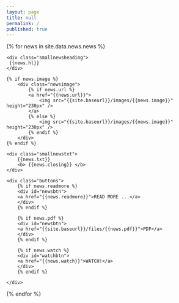 ```yaml
---
layout: page
title: null
permalink: /
published: true
---
```



<div class="archive">

{% for news in site.data.news.news %}
<article class="article">
	
	<div class="smallnewsheading">
	 {{news.hl}}
	</div>

	{% if news.image %} 
		<div class="newsimage">
			{% if news.url %} 
			<a href="{{news.url}}">
				<img src="{{site.baseurl}}/images/{{news.image}}" height="230px" />
			</a>
			{% else %}
				<img src="{{site.baseurl}}/images/{{news.image}}" height="230px" />
			{% endif %}	
		</div>
	{% endif %}

	<div class="smallnewstxt"> 
		{{news.txt}}
		<b> {{news.closing}} </b>
	</div>

	<div class="buttons"> 
		{% if news.readmore %} 
		<div id="newsbtn">
		<a href="{{news.readmore}}">READ MORE ...</a>
		</div>
		{% endif %}
		
		{% if news.pdf %} 
		<div id="newsbtn">
		<a href="{{site.baseurl}}/files/{{news.pdf}}">PDF</a>
		</div>
		{% endif %}
		
		{% if news.watch %} 
		<div id="watchbtn">
		<a href="{{news.watch}}">WATCH!</a>
		</div>
		{% endif %}
		
	</div>
</article>

{% endfor %} 
</div>
